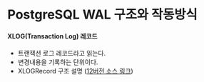 # PostgreSQL WAL 구조와 작동방식

#### XLOG(Transaction Log) 레코드
- 트랜잭션 로그 레코드라고 읽는다.
- 변경내용을 기록하는 단위이다.
- XLOGRecord 구조 설명 ([12버전 소스 링크](https://github.com/postgres/postgres/blob/REL_12_STABLE/src/include/access/xlogrecord.h))
 
